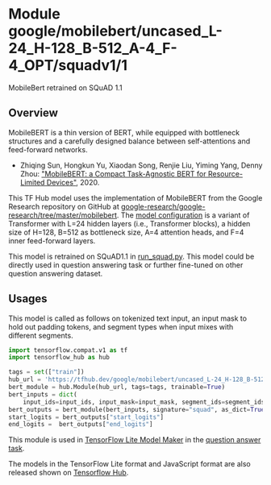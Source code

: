 # Module google/mobilebert/uncased_L-24_H-128_B-512_A-4_F-4_OPT/squadv1/1

MobileBert retrained on SQuAD 1.1

<!-- asset-path: internal -->
<!-- module-type: text-embedding -->
<!-- fine-tunable: true -->
<!-- format: hub -->
<!-- language: en -->
<!-- network-architecture: MobileBert uncased_L-24_H-128_B-512_A-4_F-4_OPT -->
<!-- dataset: squad -->

## Overview

MobileBERT is a thin version of BERT, while equipped with bottleneck structures
and a carefully designed balance between self-attentions and feed-forward
networks.

*   Zhiqing Sun, Hongkun Yu, Xiaodan Song, Renjie Liu, Yiming Yang, Denny Zhou:
    ["MobileBERT: a Compact Task-Agnostic BERT for Resource-Limited Devices"](https://arxiv.org/abs/2004.02984), 2020.

This TF Hub model uses the implementation of MobileBERT from the Google Research
repository on GitHub at
[google-research/google-research/tree/master/mobilebert](https://github.com/google-research/google-research/tree/master/mobilebert).
The
[model configuration](https://github.com/google-research/google-research/blob/master/mobilebert/config/uncased_L-24_H-128_B-512_A-4_F-4_OPT.json)
is a variant of Transformer with L=24 hidden layers (i.e., Transformer blocks),
a hidden size of H=128, B=512 as bottleneck size, A=4 attention heads, and F=4
inner feed-forward layers.

This model is retrained on SQuAD1.1 in
[run_squad.py](https://github.com/google-research/google-research/tree/master/mobilebert/run_squad.py).
This model could be directly used in question answering task or further
fine-tuned on other question answering dataset.

## Usages

This model is called as follows on tokenized text input, an input mask to hold
out padding tokens, and segment types when input mixes with different segments.

```python
import tensorflow.compat.v1 as tf
import tensorflow_hub as hub

tags = set(["train"])
hub_url = 'https://tfhub.dev/google/mobilebert/uncased_L-24_H-128_B-512_A-4_F-4_OPT/squadv1/1'
bert_module = hub.Module(hub_url, tags=tags, trainable=True)
bert_inputs = dict(
    input_ids=input_ids, input_mask=input_mask, segment_ids=segment_ids)
bert_outputs = bert_module(bert_inputs, signature="squad", as_dict=True)
start_logits = bert_outputs["start_logits"]
end_logits =  bert_outputs["end_logits"]
```

This module is used in
[TensorFlow Lite Model Maker](https://www.tensorflow.org/lite/guide/model_maker)
in the
[question answer task](https://www.tensorflow.org/lite/tutorials/model_maker_question_answer).

The models in the TensorFlow Lite format and JavaScript format are also released
shown on
[Tensorflow Hub](https://tfhub.dev/tensorflow/lite-model/mobilebert/1/default/1).
